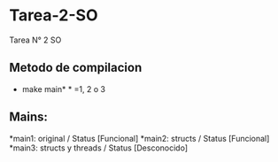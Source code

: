 # Tarea-2-SO
Tarea N° 2 SO


## Metodo de compilacion
* make main*  * =1, 2 o 3

## Mains:
*main1: original / Status [Funcional]
*main2: structs / Status [Funcional]
*main3: structs y threads / Status [Desconocido]